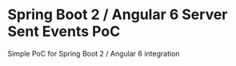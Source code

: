 # Spring Boot 2 / Angular 6 Server Sent Events PoC

Simple PoC for Spring Boot 2 / Angular 6 integration
